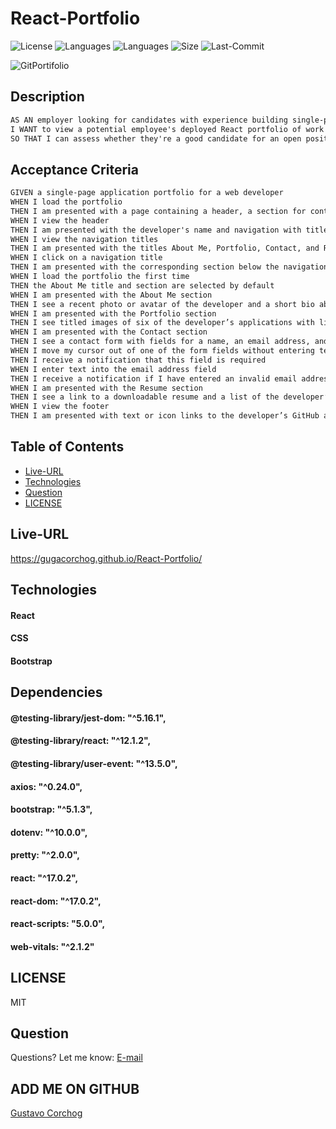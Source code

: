 # React-Portfolio

![License](https://img.shields.io/github/license/gugacorchog/React-Portfolio)
![Languages](https://img.shields.io/github/languages/top/gugacorchog/React-Portfolio?color=red)
![Languages](https://img.shields.io/github/languages/count/gugacorchog/React-Portfolio?color=yellow)
![Size](https://img.shields.io/github/repo-size/gugacorchog/React-Portfolio?color=pink)
![Last-Commit](https://img.shields.io/github/last-commit/gugacorchog/React-Portfolio?color=purple)

![GitPortifolio](https://user-images.githubusercontent.com/87793995/145791389-4feb642d-f483-4f81-8293-7a3c8c51defe.gif)

##
## Description 

```md
AS AN employer looking for candidates with experience building single-page applications
I WANT to view a potential employee's deployed React portfolio of work samples
SO THAT I can assess whether they're a good candidate for an open position
```
##
## Acceptance Criteria

```md
GIVEN a single-page application portfolio for a web developer
WHEN I load the portfolio
THEN I am presented with a page containing a header, a section for content, and a footer
WHEN I view the header
THEN I am presented with the developer's name and navigation with titles corresponding to different sections of the portfolio
WHEN I view the navigation titles
THEN I am presented with the titles About Me, Portfolio, Contact, and Resume, and the title corresponding to the current section is highlighted
WHEN I click on a navigation title
THEN I am presented with the corresponding section below the navigation without the page reloading and that title is highlighted
WHEN I load the portfolio the first time
THEN the About Me title and section are selected by default
WHEN I am presented with the About Me section
THEN I see a recent photo or avatar of the developer and a short bio about them
WHEN I am presented with the Portfolio section
THEN I see titled images of six of the developer’s applications with links to both the deployed applications and the corresponding GitHub repositories
WHEN I am presented with the Contact section
THEN I see a contact form with fields for a name, an email address, and a message
WHEN I move my cursor out of one of the form fields without entering text
THEN I receive a notification that this field is required
WHEN I enter text into the email address field
THEN I receive a notification if I have entered an invalid email address
WHEN I am presented with the Resume section
THEN I see a link to a downloadable resume and a list of the developer’s proficiencies
WHEN I view the footer
THEN I am presented with text or icon links to the developer’s GitHub and LinkedIn profiles, and their profile on a third platform (Stack Overflow, Twitter)
```
##
## Table of Contents 

- [Live-URL](#Live-URL)
- [Technologies](#Technologies)
- [Question](#question) 
- [LICENSE](#License) 
##
## Live-URL
https://gugacorchog.github.io/React-Portfolio/

##
## Technologies

#### React
#### CSS
#### Bootstrap

##
## Dependencies
####  @testing-library/jest-dom: "^5.16.1",
####  @testing-library/react: "^12.1.2",
####  @testing-library/user-event: "^13.5.0",
####  axios: "^0.24.0",
####  bootstrap: "^5.1.3",
####  dotenv: "^10.0.0",
####  pretty: "^2.0.0",
####  react: "^17.0.2",
####  react-dom: "^17.0.2",
####  react-scripts: "5.0.0",
####  web-vitals: "^2.1.2"

##
## LICENSE

MIT

##
## Question
Questions? Let me know: [E-mail](mailto:gugacorchog@gmail.com)

##
## ADD ME ON GITHUB 
[Gustavo Corchog](https://github.com/gugacorchog)